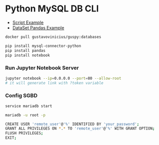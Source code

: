 # Python MySQL DB CLI
- [Script Example](./etl.py)
- [DataSet Pandas Example](https://github.com/GustavoViniciusdeMorais/DataScience_Studies/blob/master/pandas.md)
```bash
docker pull gustavovinicius/guspy:databases
```
```bash
pip install mysql-connector-python
pip install pandas
pip install notebook
```
### Run Jupyter Notebook Server
```bash
jupyter notebook --ip=0.0.0.0 --port=80 --allow-root
# it will generate link with ?token variable
```
### Config SGBD
```bash
service mariadb start

mariadb -u root -p

CREATE USER 'remote_user'@'%' IDENTIFIED BY 'your_password';
GRANT ALL PRIVILEGES ON *.* TO 'remote_user'@'%' WITH GRANT OPTION;
FLUSH PRIVILEGES;
EXIT;
```
